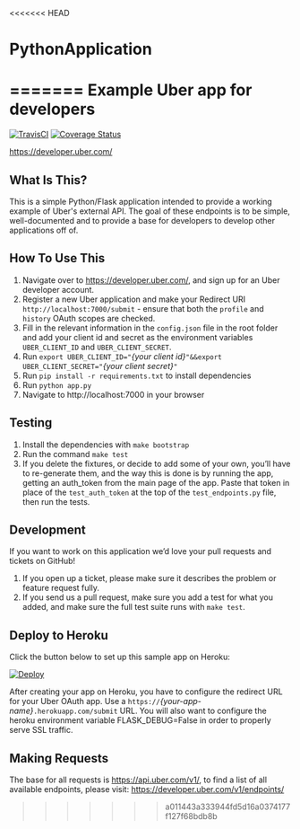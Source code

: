 <<<<<<< HEAD
# PythonApplication
=======
Example Uber app for developers
==============================

[![TravisCI](https://travis-ci.org/uber/Python-Sample-Application.svg?branch=master)](https://travis-ci.org/uber/Python-Sample-Application)
[![Coverage Status](https://coveralls.io/repos/uber/Python-Sample-Application/badge.png)](https://coveralls.io/r/uber/Python-Sample-Application)

https://developer.uber.com/

What Is This?
-------------

This is a simple Python/Flask application intended to provide a working example of Uber's external API. The goal of these endpoints is to be simple, well-documented and to provide a base for developers to develop other applications off of.


How To Use This
---------------

1. Navigate over to https://developer.uber.com/, and sign up for an Uber developer account.
2. Register a new Uber application and make your Redirect URI `http://localhost:7000/submit` - ensure that both the `profile` and `history` OAuth scopes are checked.
3. Fill in the relevant information in the `config.json` file in the root folder and add your client id and secret as the environment variables `UBER_CLIENT_ID` and `UBER_CLIENT_SECRET`.
4. Run `export UBER_CLIENT_ID="`*{your client id}*`"&&export UBER_CLIENT_SECRET="`*{your client secret}*`"`
5. Run `pip install -r requirements.txt` to install dependencies
6. Run `python app.py`
7. Navigate to http://localhost:7000 in your browser


Testing
-------

1. Install the dependencies with `make bootstrap`
2. Run the command `make test`
3. If you delete the fixtures, or decide to add some of your own, you’ll have to re-generate them, and the way this is done is by running the app, getting an auth_token from the main page of the app. Paste that token in place of the `test_auth_token` at the top of the `test_endpoints.py` file, then run the tests.


Development
-----------

If you want to work on this application we’d love your pull requests and tickets on GitHub!

1. If you open up a ticket, please make sure it describes the problem or feature request fully.
2. If you send us a pull request, make sure you add a test for what you added, and make sure the full test suite runs with `make test`.

Deploy to Heroku
----------------

Click the button below to set up this sample app on Heroku:

[![Deploy](https://www.herokucdn.com/deploy/button.png)](https://heroku.com/deploy)

After creating your app on Heroku, you have to configure the redirect URL for your Uber OAuth app. Use a `https://`*{your-app-name}*`.herokuapp.com/submit` URL.
You will also want to configure the heroku environment variable FLASK_DEBUG=False in order to properly serve SSL traffic.

Making Requests
---------------

The base for all requests is https://api.uber.com/v1/, to find a list of all available endpoints, please visit: https://developer.uber.com/v1/endpoints/
>>>>>>> a011443a333944fd5d16a0374177f127f68bdb8b
